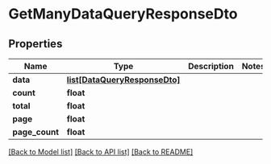 # GetManyDataQueryResponseDto

## Properties
Name | Type | Description | Notes
------------ | ------------- | ------------- | -------------
**data** | [**list[DataQueryResponseDto]**](DataQueryResponseDto.md) |  | 
**count** | **float** |  | 
**total** | **float** |  | 
**page** | **float** |  | 
**page_count** | **float** |  | 

[[Back to Model list]](../README.md#documentation-for-models) [[Back to API list]](../README.md#documentation-for-api-endpoints) [[Back to README]](../README.md)

